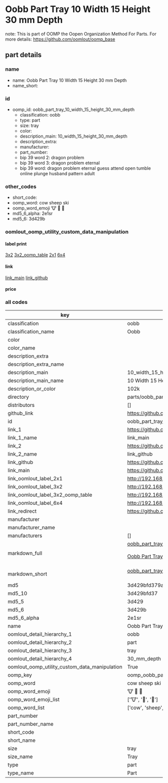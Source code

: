 # Oobb Part Tray 10 Width 15 Height 30 mm Depth  

note: This is part of OOMP the Oopen Organization Method For Parts. For more details: https://github.com/oomlout/oomp_base

##  part details
  







### name
* name: Oobb Part Tray 10 Width 15 Height 30 mm Depth
* name_short: 
### id
* oomp_id: oobb_part_tray_10_width_15_height_30_mm_depth
  * classification: oobb
  * type: part
  * size: tray
  * color: 
  * description_main: 10_width_15_height_30_mm_depth
  * description_extra: 
  * manufacturer: 
  * part_number: 
  * bip 39 word 2: dragon problem
  * bip 39 word 3: dragon problem eternal
  * bip 39 word: dragon problem eternal guess attend open tumble online plunge husband pattern adult

### other_codes
* short_code: 
* oomp_word: cow sheep ski
* oomp_word_emoji :cow: :sheep: :ski:
* md5_6_alpha: 2e1sr
* md5_6: 3d429b






### oomlout_oomp_utility_custom_data_manipulation
#### label print
[3x2](http://192.168.1.245:1112/?label=oomp%202e1sr)
[3x2_oomp_table](http://192.168.1.108:1112/?label=oomp%202e1sr)
[2x1](http://192.168.1.242:1112/?label=oomp%202e1sr)
[6x4](http://192.168.1.55:1112/?label=oomp%202e1sr)    

#### link

[link_main](https://github.com/oomlout/oomlout_oomp_version_1_messy/tree/main/parts/oobb_part_tray_10_width_15_height_30_mm_depth) [link_github](https://github.com/oomlout/oomlout_oomp_version_1_messy/tree/main/parts/oobb_part_tray_10_width_15_height_30_mm_depth)                             

#### price







### all codes 
| key | value |  
| --- | --- |  
| classification | oobb |  
| classification_name | Oobb |  
| color |  |  
| color_name |  |  
| description_extra |  |  
| description_extra_name |  |  
| description_main | 10_width_15_height_30_mm_depth |  
| description_main_name | 10 Width 15 Height 30 mm Depth |  
| description_or_color | 102k |  
| directory | parts/oobb_part_tray_10_width_15_height_30_mm_depth |  
| distributors | [] |  
| github_link | https://github.com/oomlout/oomlout_oomp_part_src/tree/main/parts/oobb_part_tray_10_width_15_height_30_mm_depth |  
| id | oobb_part_tray_10_width_15_height_30_mm_depth |  
| link_1 | https://github.com/oomlout/oomlout_oomp_version_1_messy/tree/main/parts/oobb_part_tray_10_width_15_height_30_mm_depth |  
| link_1_name | link_main |  
| link_2 | https://github.com/oomlout/oomlout_oomp_version_1_messy/tree/main/parts/oobb_part_tray_10_width_15_height_30_mm_depth |  
| link_2_name | link_github |  
| link_github | https://github.com/oomlout/oomlout_oomp_version_1_messy/tree/main/parts/oobb_part_tray_10_width_15_height_30_mm_depth |  
| link_main | https://github.com/oomlout/oomlout_oomp_version_1_messy/tree/main/parts/oobb_part_tray_10_width_15_height_30_mm_depth |  
| link_oomlout_label_2x1 | http://192.168.1.242:1112/?label=oomp%202e1sr |  
| link_oomlout_label_3x2 | http://192.168.1.245:1112/?label=oomp%202e1sr |  
| link_oomlout_label_3x2_oomp_table | http://192.168.1.108:1112/?label=oomp%202e1sr |  
| link_oomlout_label_6x4 | http://192.168.1.55:1112/?label=oomp%202e1sr |  
| link_redirect | https://github.com/oomlout/oomlout_oomp_version_1_messy/tree/main/parts/oobb_part_tray_10_width_15_height_30_mm_depth |  
| manufacturer |  |  
| manufacturer_name |  |  
| manufacturers | [] |  
| markdown_full | [oobb_part_tray_10_width_15_height_30_mm_depth](none)<br>[](none)<br>[Oobb Part Tray 10 Width 15 Height 30 Mm Depth](none)<br><br> |  
| markdown_short | [oobb_part_tray_10_width_15_height_30_mm_depth](none)<br><br> |  
| md5 | 3d429bfd379afd4a6c8746769b2ada10 |  
| md5_10 | 3d429bfd37 |  
| md5_5 | 3d429 |  
| md5_6 | 3d429b |  
| md5_6_alpha | 2e1sr |  
| name | Oobb Part Tray 10 Width 15 Height 30 mm Depth |  
| oomlout_detail_hierarchy_1 | oobb |  
| oomlout_detail_hierarchy_2 | part |  
| oomlout_detail_hierarchy_3 | tray |  
| oomlout_detail_hierarchy_4 | 30_mm_depth |  
| oomlout_oomp_utility_custom_data_manipulation | True |  
| oomp_key | oomp_oobb_part_tray_10_width_15_height_30_mm_depth |  
| oomp_word | cow sheep ski |  
| oomp_word_emoji | :cow: :sheep: :ski: |  
| oomp_word_emoji_list | [':cow:', ':sheep:', ':ski:'] |  
| oomp_word_list | ['cow', 'sheep', 'ski'] |  
| part_number |  |  
| part_number_name |  |  
| short_code |  |  
| short_name |  |  
| size | tray |  
| size_name | Tray |  
| type | part |  
| type_name | Part |  
